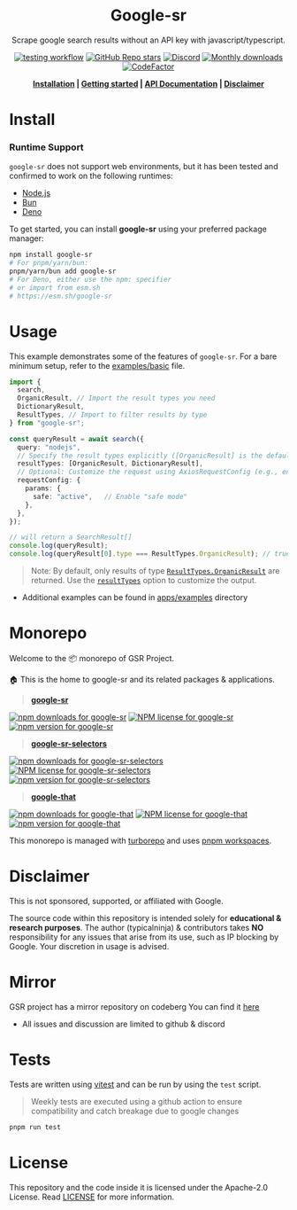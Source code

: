 [npm-gsr]: https://www.npmjs.com/package/google-sr
[stargazers]: https://github.com/typicalninja/google-sr/stargazers
[discord]: https://discord.gg/ynwckXS9T2
[test-action]: https://github.com/typicalninja/google-sr/actions/workflows/tests.yml
[api-docs]: https://typicalninja.github.io/google-sr/
[codefactor]: https://www.codefactor.io/repository/github/typicalninja/google-sr

<h1 align="center">Google-sr</h1>

<p align="center">Scrape google search results without an API key with javascript/typescript.</p>

<div align="center">

[![testing workflow](https://img.shields.io/github/actions/workflow/status/typicalninja/google-sr/tests.yml?style=flat)][test-action]
[![GitHub Repo stars](https://img.shields.io/github/stars/typicalninja/google-sr?style=flat)][stargazers]
[![Discord](https://img.shields.io/discord/807868280387665970?style=flat)][discord]
[![Monthly downloads](https://img.shields.io/npm/dm/google-sr?style=flat)][npm-gsr]
[![CodeFactor](https://www.codefactor.io/repository/github/typicalninja/google-sr/badge)][codefactor]

</div>

<div align="center">

**[Installation](#install) |
[Getting started](#usage) |
[API Documentation][api-docs] |
[Disclaimer](#disclaimer)**

</div>

# Install

### Runtime Support

`google-sr` does not support web environments, but it has been tested and confirmed to work on the following runtimes:

- [Node.js](https://nodejs.org/en)
- [Bun](https://bun.sh/)
- [Deno](https://deno.com/)

To get started, you can install **google-sr** using your preferred package manager:

```bash
npm install google-sr
# For pnpm/yarn/bun:
pnpm/yarn/bun add google-sr
# For Deno, either use the npm: specifier
# or import from esm.sh
# https://esm.sh/google-sr
```

# Usage

This example demonstrates some of the features of `google-sr`. For a bare minimum setup, refer to the [examples/basic](https://github.com/typicalninja/google-sr/blob/master/apps/examples/src/basic.ts) file.

```ts
import {
  search,
  OrganicResult, // Import the result types you need
  DictionaryResult,
  ResultTypes, // Import to filter results by type
} from "google-sr";

const queryResult = await search({
  query: "nodejs",
  // Specify the result types explicitly ([OrganicResult] is the default, but it is recommended to always specify the result type)
  resultTypes: [OrganicResult, DictionaryResult],
  // Optional: Customize the request using AxiosRequestConfig (e.g., enabling safe search)
  requestConfig: {
    params: {
      safe: "active",   // Enable "safe mode"
    },
  },
});

// will return a SearchResult[]
console.log(queryResult);
console.log(queryResult[0].type === ResultTypes.OrganicResult); // true
```

> Note: By default, only results of type [`ResultTypes.OrganicResult`](https://typicalninja.github.io/google-sr/variables/google-sr_src.ResultTypes.html) are returned. Use the [`resultTypes`](https://typicalninja.github.io/google-sr/interfaces/google-sr_src.SearchOptions.html#resulttypes) option to customize the output.

- Additional examples can be found in [apps/examples](https://github.com/typicalninja/google-sr/tree/master/apps/examples) directory

# Monorepo

Welcome to the 📦 monorepo of GSR Project.

🏠 This is the home to google-sr and its related packages & applications.

> **[google-sr](https://github.com/typicalninja/google-sr/blob/master/packages/google-sr)**

[![npm downloads for google-sr](https://img.shields.io/npm/dw/google-sr)][npm-gsr]
[![NPM license for google-sr](https://img.shields.io/npm/l/google-sr)](https://www.npmjs.com/package/google-sr)
[![npm version for google-sr](https://img.shields.io/npm/v/google-sr)](https://www.npmjs.com/package/google-sr)

> **[google-sr-selectors](https://github.com/typicalninja/google-sr/blob/master/packages/google-sr-selectors)**

[![npm downloads for google-sr-selectors](https://img.shields.io/npm/dw/google-sr-selectors)](https://www.npmjs.com/package/google-sr-selectors)
[![NPM license for google-sr-selectors](https://img.shields.io/npm/l/google-sr-selectors)](https://www.npmjs.com/package/google-sr-selectors)
[![npm version for google-sr-selectors](https://img.shields.io/npm/v/google-sr-selectors)](https://www.npmjs.com/package/google-sr-selectors)

> **[google-that](https://github.com/typicalninja/google-sr/tree/master/packages/google-that)**

[![npm downloads for google-that](https://img.shields.io/npm/dw/google-that)](https://www.npmjs.com/package/google-that)
[![NPM license for google-that](https://img.shields.io/npm/l/google-that)](https://www.npmjs.com/package/google-that)
[![npm version for google-that](https://img.shields.io/npm/v/google-that)](https://www.npmjs.com/package/google-that)

This monorepo is managed with [turborepo](https://turbo.build/repo) and uses [pnpm workspaces](https://pnpm.io/workspaces).

# Disclaimer

This is not sponsored, supported, or affiliated with Google.

The source code within this repository is intended solely for **educational & research purposes**.
The author (typicalninja) & contributors takes **NO** responsibility for any issues that arise from its use, such as IP blocking by Google. Your discretion in usage is advised.

# Mirror

GSR project has a mirror repository on codeberg
You can find it [here](https://codeberg.org/typicalninja/google-sr)

- All issues and discussion are limited to github & discord

# Tests

Tests are written using [vitest](https://vitest.dev/) and can be run by using the `test` script.

> Weekly tests are executed using a github action to ensure compatibility and catch breakage due to google changes

```bash
pnpm run test
```

# License

This repository and the code inside it is licensed under the Apache-2.0 License. Read [LICENSE](./LICENSE) for more information.
